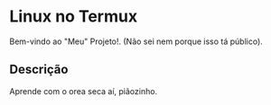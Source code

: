 # Linux no Termux

Bem-vindo ao "Meu" Projeto!.
(Não sei nem porque isso tá público).

## Descrição
Aprende com o orea seca aí, piãozinho.
